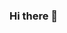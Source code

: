 ### Hi there 👋

<!--
**Dogcube51/Dogcube51** is a ✨ _special_ ✨ repository because its `README.md` (this file) appears on your GitHub profile.


[!Dogcubes's GitHub stats](https://github-readme-stats.vercel.app/api?username=Dogcube)](https://github.com/anuraghazra/github-readme-stats)
